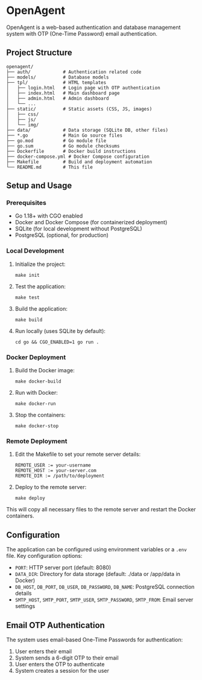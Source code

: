 # OpenAgent

OpenAgent is a web-based authentication and database management system with OTP (One-Time Password) email authentication.

## Project Structure

```
openagent/
├── auth/            # Authentication related code
├── models/          # Database models 
├── tpl/             # HTML templates
│   ├── login.html   # Login page with OTP authentication
│   ├── index.html   # Main dashboard page
│   ├── admin.html   # Admin dashboard 
│   └── ...
├── static/          # Static assets (CSS, JS, images)
│   ├── css/
│   ├── js/
│   └── img/
├── data/            # Data storage (SQLite DB, other files)
├── *.go             # Main Go source files
├── go.mod           # Go module file
├── go.sum           # Go module checksums
├── Dockerfile       # Docker build instructions
├── docker-compose.yml # Docker Compose configuration
├── Makefile         # Build and deployment automation
└── README.md        # This file
```

## Setup and Usage

### Prerequisites

- Go 1.18+ with CGO enabled
- Docker and Docker Compose (for containerized deployment)
- SQLite (for local development without PostgreSQL)
- PostgreSQL (optional, for production)

### Local Development

1. Initialize the project:
   ```
   make init
   ```

2. Test the application:
   ```
   make test
   ```

3. Build the application:
   ```
   make build
   ```

4. Run locally (uses SQLite by default):
   ```
   cd go && CGO_ENABLED=1 go run .
   ```

### Docker Deployment

1. Build the Docker image:
   ```
   make docker-build
   ```

2. Run with Docker:
   ```
   make docker-run
   ```

3. Stop the containers:
   ```
   make docker-stop
   ```

### Remote Deployment

1. Edit the Makefile to set your remote server details:
   ```
   REMOTE_USER := your-username
   REMOTE_HOST := your-server.com
   REMOTE_DIR := /path/to/deployment
   ```

2. Deploy to the remote server:
   ```
   make deploy
   ```

This will copy all necessary files to the remote server and restart the Docker containers.

## Configuration

The application can be configured using environment variables or a `.env` file. Key configuration options:

- `PORT`: HTTP server port (default: 8080)
- `DATA_DIR`: Directory for data storage (default: ./data or /app/data in Docker)
- `DB_HOST`, `DB_PORT`, `DB_USER`, `DB_PASSWORD`, `DB_NAME`: PostgreSQL connection details
- `SMTP_HOST`, `SMTP_PORT`, `SMTP_USER`, `SMTP_PASSWORD`, `SMTP_FROM`: Email server settings

## Email OTP Authentication

The system uses email-based One-Time Passwords for authentication:
1. User enters their email
2. System sends a 6-digit OTP to their email
3. User enters the OTP to authenticate
4. System creates a session for the user
